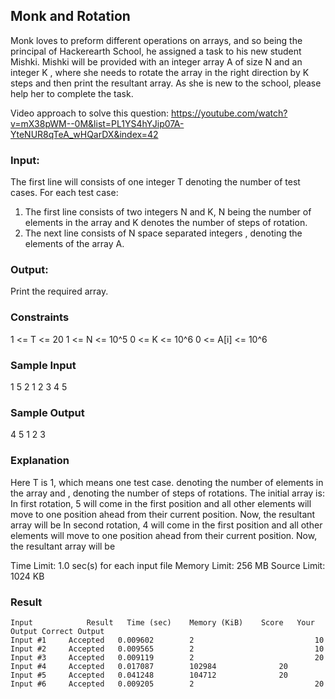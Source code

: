 ## Monk and Rotation
Monk loves to preform different operations on arrays, and so being the principal of Hackerearth School, he assigned a task to his new student Mishki. Mishki will be provided with an integer array A of size N and an integer K , where she needs to rotate the array in the right direction by K steps and then print the resultant array. As she is new to the school, please help her to complete the task.

Video approach to solve this question: https://youtube.com/watch?v=mX38pWM--0M&list=PL1YS4hYJip07A-YteNUR8qTeA_wHQarDX&index=42

### Input:
The first line will consists of one integer T denoting the number of test cases.
For each test case:
1) The first line consists of two integers N and K, N being the number of elements in the array and K denotes the number of steps of rotation.
2) The next line consists of N space separated integers , denoting the elements of the array A.

### Output:
Print the required array.

### Constraints
1 <= T <= 20
1 <= N <= 10^5
0 <= K <= 10^6
0 <= A[i] <= 10^6


### Sample Input
1
5 2
1 2 3 4 5

### Sample Output
4 5 1 2 3

### Explanation
Here T is 1, which means one test case.
 denoting the number of elements in the array and , denoting the number of steps of rotations.
The initial array is: 
In first rotation, 5 will come in the first position and all other elements will move to one position ahead from their current position. Now, the resultant array will be 
In second rotation, 4 will come in the first position and all other elements will move to one position ahead from their current position. Now, the resultant array will be 


Time Limit: 1.0 sec(s) for each input file
Memory Limit: 256 MB
Source Limit: 1024 KB


### Result
```
Input			 Result	  Time (sec)	Memory (KiB)	Score	Your Output	Correct Output
Input #1	 Accepted	0.009602		2							10		
Input #2	 Accepted	0.009565		2							10		
Input #3	 Accepted	0.009119		2							20		
Input #4	 Accepted	0.017087		102984				20		
Input #5	 Accepted	0.041248		104712				20		
Input #6	 Accepted	0.009205		2							20	
```